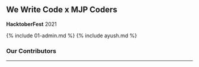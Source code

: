## We Write Code x MJP Coders

**HacktoberFest** 2021

{% include 01-admin.md %}
{% include ayush.md %}

### Our Contributors

---
